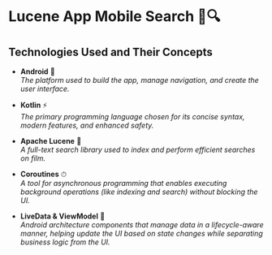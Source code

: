 # Lucene App Mobile Search 🚀🔍

## Technologies Used and Their Concepts

- **Android** 📱  
  *The platform used to build the app, manage navigation, and create the user interface.*

- **Kotlin** ⚡  
  *The primary programming language chosen for its concise syntax, modern features, and enhanced safety.*

- **Apache Lucene** 🔎  
  *A full-text search library used to index and perform efficient searches on film.*

- **Coroutines** ⏱  
  *A tool for asynchronous programming that enables executing background operations (like indexing and search) without blocking the UI.*

- **LiveData & ViewModel** 🔄  
  *Android architecture components that manage data in a lifecycle-aware manner, helping update the UI based on state changes while separating business logic from the UI.*
